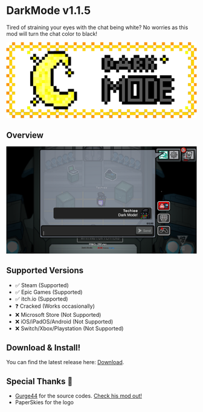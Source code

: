 # DarkMode v1.1.5
Tired of straining your eyes with the chat being white? No worries as this mod will turn the chat color to black!
<p align="center">
   <img src="DarkModeAU.gif">
</p>

## Overview
<p align="center">
   <img src="DarkMode.png">
</p>

## Supported Versions
- ✅ Steam (Supported)
- ✅ Epic Games (Supported)
- ✅ itch.io (Supported)
- ❓ Cracked (Works occasionally)
- ❌ Microsoft Store (Not Supported)
- ❌ iOS/iPadOS/Android (Not Supported)
- ❌ Switch/Xbox/Playstation (Not Supported)

## Download & Install!
You can find the latest release here: [Download](https://github.com/the-real-techiee/DarkModeAU/releases/latest).

## Special Thanks 🙏
* [Gurge44](https://github.com/Gurge44/) for the source codes. [Check his mod out!](https://github.com/Gurge44/EndlessHostRoles)
* PaperSkies for the logo
